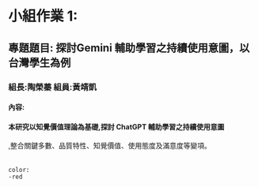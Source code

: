 # 小組作業 1: 
## 專題題目: 探討Gemini 輔助學習之持續使用意圖，以台灣學生為例
### 組長:陶榮蓁 組員:黃靖凱
#### 內容:
#### 本研究以知覺價值理論為基礎,探討 ChatGPT 輔助學習之持續使用意圖
,整合關鍵多數、品質特性、知覺價值、使用態度及滿意度等變項。
###### 

```
color:
-red
```


